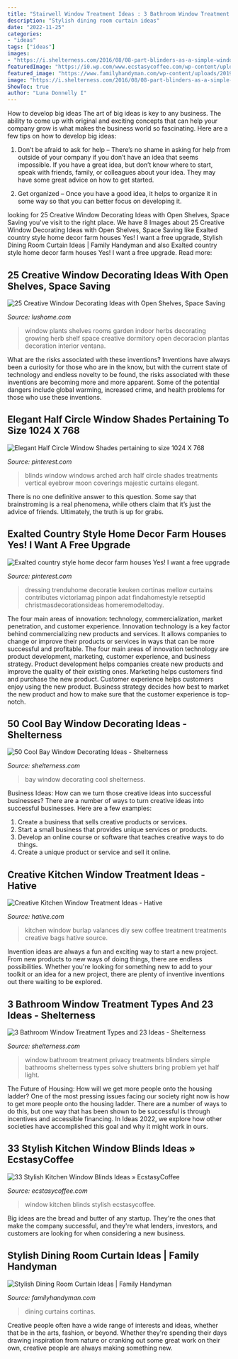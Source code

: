 ```yaml
---
title: "Stairwell Window Treatment Ideas : 3 Bathroom Window Treatment Types And 23 Ideas"
description: "Stylish dining room curtain ideas"
date: "2022-11-25"
categories:
- "ideas"
tags: ["ideas"]
images:
- "https://i.shelterness.com/2016/08/08-part-blinders-as-a-simple-window-treatment.jpg"
featuredImage: "https://i0.wp.com/www.ecstasycoffee.com/wp-content/uploads/2016/10/Kitchen-Window-Blinds-4.jpg?resize=426%2C640"
featured_image: "https://www.familyhandyman.com/wp-content/uploads/2019/10/shutterstock_1147624868-pink.jpg?w=1200"
image: "https://i.shelterness.com/2016/08/08-part-blinders-as-a-simple-window-treatment.jpg"
ShowToc: true
author: "Luna Donnelly I"
---
```



How to develop big ideas
The art of big ideas is key to any business. The ability to come up with original and exciting concepts that can help your company grow is what makes the business world so fascinating. Here are a few tips on how to develop big ideas:
1. Don’t be afraid to ask for help – There’s no shame in asking for help from outside of your company if you don’t have an idea that seems impossible. If you have a great idea, but don’t know where to start, speak with friends, family, or colleagues about your idea. They may have some great advice on how to get started.

2. Get organized – Once you have a good idea, it helps to organize it in some way so that you can better focus on developing it.

	

		
looking for 25 Creative Window Decorating Ideas with Open Shelves, Space Saving you've visit to the right place. We have 8 Images about 25 Creative Window Decorating Ideas with Open Shelves, Space Saving like Exalted country style home decor farm houses Yes! I want a free upgrade, Stylish Dining Room Curtain Ideas | Family Handyman and also Exalted country style home decor farm houses Yes! I want a free upgrade. Read more:
		
    
## 25 Creative Window Decorating Ideas With Open Shelves, Space Saving

<img loading=lazy src="https://www.lushome.com/wp-content/uploads/2014/05/window-decorating-ideas-shelves-8.jpg" onerror="this.onerror=null;this.src='https://tse1.mm.bing.net/th?id=OIP.KH2ECSk-cqXGTyW_pD7aBwAAAA&amp;pid=15.1';" alt="25 Creative Window Decorating Ideas with Open Shelves, Space Saving">

_Source: lushome.com_

>window plants shelves rooms garden indoor herbs decorating growing herb shelf space creative dormitory open decoracion plantas decoration interior ventana. 

	

What are the risks associated with these inventions?
Inventions have always been a curiosity for those who are in the know, but with the current state of technology and endless novelty to be found, the risks associated with these inventions are becoming more and more apparent. Some of the potential dangers include global warming, increased crime, and health problems for those who use these inventions.

    
## Elegant Half Circle Window Shades Pertaining To Size 1024 X 768

<img loading=lazy src="https://i.pinimg.com/736x/2a/28/7c/2a287ceca78c832efe79f07b6b6f89af.jpg" onerror="this.onerror=null;this.src='https://tse2.mm.bing.net/th?id=OIP.tSO8QwCSWi04T2RLeyS0uQHaFj&amp;pid=15.1';" alt="Elegant Half Circle Window Shades pertaining to size 1024 X 768">

_Source: pinterest.com_

>blinds window windows arched arch half circle shades treatments vertical eyebrow moon coverings majestic curtains elegant. 

	

There is no one definitive answer to this question. Some say that brainstroming is a real phenomena, while others claim that it’s just the advice of friends. Ultimately, the truth is up for grabs.

    
## Exalted Country Style Home Decor Farm Houses Yes! I Want A Free Upgrade

<img loading=lazy src="https://i.pinimg.com/736x/89/c8/0d/89c80dfd22a4d962448c6406bb3394eb.jpg" onerror="this.onerror=null;this.src='https://tse4.mm.bing.net/th?id=OIP.CQUksmpwxjr_yCd_i5ZQlAHaLG&amp;pid=15.1';" alt="Exalted country style home decor farm houses Yes! I want a free upgrade">

_Source: pinterest.com_

>dressing trenduhome decoratie keuken cortinas mellow curtains contributes victoriamag pinpon adat findahomestyle retseptid christmasdecorationsideas homeremodeltoday. 

	

The four main areas of innovation: technology, commercialization, market penetration, and customer experience.
Innovation technology is a key factor behind commercializing new products and services. It allows companies to change or improve their products or services in ways that can be more successful and profitable. The four main areas of innovation technology are product development, marketing, customer experience, and business strategy. Product development helps companies create new products and improve the quality of their existing ones. Marketing helps customers find and purchase the new product. Customer experience helps customers enjoy using the new product. Business strategy decides how best to market the new product and how to make sure that the customer experience is top-notch.

    
## 50 Cool Bay Window Decorating Ideas - Shelterness

<img loading=lazy src="https://i.shelterness.com/2012/02/25-cool-bay-window-decorating-ideas-7-775x1127.jpg" onerror="this.onerror=null;this.src='https://tse1.mm.bing.net/th?id=OIP.IDEa3a_SHwjLRkmKd5YafwHaKx&amp;pid=15.1';" alt="50 Cool Bay Window Decorating Ideas - Shelterness">

_Source: shelterness.com_

>bay window decorating cool shelterness. 

	

Business Ideas: How can we turn those creative ideas into successful businesses?
There are a number of ways to turn creative ideas into successful businesses. Here are a few examples: 
1. Create a business that sells creative products or services.
2. Start a small business that provides unique services or products.
3. Develop an online course or software that teaches creative ways to do things. 
4. Create a unique product or service and sell it online.

    
## Creative Kitchen Window Treatment Ideas - Hative

<img loading=lazy src="https://hative.com/wp-content/uploads/2015/02/kitchen-window-treatments/8-kitchen-window-treatments.jpg" onerror="this.onerror=null;this.src='https://tse1.mm.bing.net/th?id=OIP.SIzNOEfDNZTM7_vIQEBhzQHaLH&amp;pid=15.1';" alt="Creative Kitchen Window Treatment Ideas - Hative">

_Source: hative.com_

>kitchen window burlap valances diy sew coffee treatment treatments creative bags hative source. 

	

Invention ideas are always a fun and exciting way to start a new project. From new products to new ways of doing things, there are endless possibilities. Whether you're looking for something new to add to your toolkit or an idea for a new project, there are plenty of inventive inventions out there waiting to be explored.

    
## 3 Bathroom Window Treatment Types And 23 Ideas - Shelterness

<img loading=lazy src="https://i.shelterness.com/2016/08/08-part-blinders-as-a-simple-window-treatment.jpg" onerror="this.onerror=null;this.src='https://tse3.mm.bing.net/th?id=OIP.cgCfk22i0ENkzVn-ddiyJQHaLG&amp;pid=15.1';" alt="3 Bathroom Window Treatment Types and 23 Ideas - Shelterness">

_Source: shelterness.com_

>window bathroom treatment privacy treatments blinders simple bathrooms shelterness types solve shutters bring problem yet half light. 

	

The Future of Housing: How will we get more people onto the housing ladder?
One of the most pressing issues facing our society right now is how to get more people onto the housing ladder. There are a number of ways to do this, but one way that has been shown to be successful is through incentives and accessible financing. In Ideas 2022, we explore how other societies have accomplished this goal and why it might work in ours.

    
## 33 Stylish Kitchen Window Blinds Ideas » EcstasyCoffee

<img loading=lazy src="https://i0.wp.com/www.ecstasycoffee.com/wp-content/uploads/2016/10/Kitchen-Window-Blinds-4.jpg?resize=426%2C640" onerror="this.onerror=null;this.src='https://tse1.mm.bing.net/th?id=OIP.fXr-EDXQ2w9s5WiPWCWX8gAAAA&amp;pid=15.1';" alt="33 Stylish Kitchen Window Blinds Ideas » EcstasyCoffee">

_Source: ecstasycoffee.com_

>window kitchen blinds stylish ecstasycoffee. 

	

Big ideas are the bread and butter of any startup. They're the ones that make the company successful, and they're what lenders, investors, and customers are looking for when considering a new business.

    
## Stylish Dining Room Curtain Ideas | Family Handyman

<img loading=lazy src="https://www.familyhandyman.com/wp-content/uploads/2019/10/shutterstock_1147624868-pink.jpg?w=1200" onerror="this.onerror=null;this.src='https://tse4.mm.bing.net/th?id=OIP.vouYzBhXfjmpVAyZkmhgIgHaHa&amp;pid=15.1';" alt="Stylish Dining Room Curtain Ideas | Family Handyman">

_Source: familyhandyman.com_

>dining curtains cortinas. 

	

Creative people often have a wide range of interests and ideas, whether that be in the arts, fashion, or beyond. Whether they're spending their days drawing inspiration from nature or cranking out some great work on their own, creative people are always making something new.

